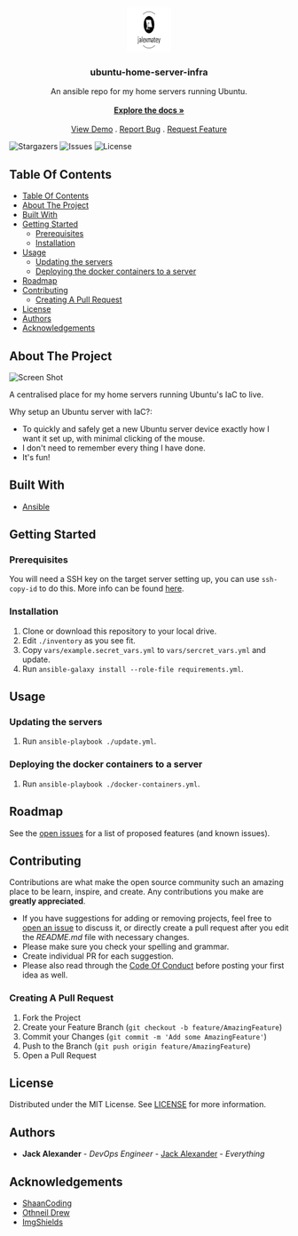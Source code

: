 <br/>
<p align="center">
  <a href="https://github.com/jalexmatey/ubuntu-home-server-infra">
    <img src="images/logo.png" alt="Logo" width="80" height="80">
  </a>

  <h3 align="center">ubuntu-home-server-infra</h3>

  <p align="center">
    An ansible repo for my home servers running Ubuntu.
    <br/>
    <br/>
    <a href="https://github.com/jalexmatey/ubuntu-home-server-infra"><strong>Explore the docs »</strong></a>
    <br/>
    <br/>
    <a href="https://github.com/jalexmatey/ubuntu-home-server-infra">View Demo</a>
    .
    <a href="https://github.com/jalexmatey/ubuntu-home-server-infra/issues">Report Bug</a>
    .
    <a href="https://github.com/jalexmatey/ubuntu-home-server-infra/issues">Request Feature</a>
  </p>
</p>

![Stargazers](https://img.shields.io/github/stars/jalexmatey/ubuntu-home-server-infra?style=social) ![Issues](https://img.shields.io/github/issues/jalexmatey/ubuntu-home-server-infra) ![License](https://img.shields.io/github/license/jalexmatey/ubuntu-home-server-infra) 

## Table Of Contents

- [Table Of Contents](#table-of-contents)
- [About The Project](#about-the-project)
- [Built With](#built-with)
- [Getting Started](#getting-started)
  - [Prerequisites](#prerequisites)
  - [Installation](#installation)
- [Usage](#usage)
  - [Updating the servers](#updating-the-servers)
  - [Deploying the docker containers to a server](#deploying-the-docker-containers-to-a-server)
- [Roadmap](#roadmap)
- [Contributing](#contributing)
  - [Creating A Pull Request](#creating-a-pull-request)
- [License](#license)
- [Authors](#authors)
- [Acknowledgements](#acknowledgements)

## About The Project

![Screen Shot](images/screenshot.png)

A centralised place for my home servers running Ubuntu's IaC to live.

Why setup an Ubuntu server with IaC?:
* To quickly and safely get a new Ubuntu server device exactly how I want it set up, with minimal clicking of the mouse.
* I don't need to remember every thing I have done.
* It's fun!

## Built With

* [Ansible](https://www.ansible.com/)

## Getting Started


### Prerequisites

You will need a SSH key on the target server setting up, you can use `ssh-copy-id` to do this. More info can be found [here](https://www.ssh.com/academy/ssh/copy-id).


### Installation

1. Clone or download this repository to your local drive.
2. Edit `./inventory` as you see fit.
3. Copy `vars/example.secret_vars.yml` to `vars/sercret_vars.yml` and update.
4. Run `ansible-galaxy install --role-file requirements.yml`.

## Usage

### Updating the servers

1. Run `ansible-playbook ./update.yml`.

### Deploying the docker containers to a server

1. Run `ansible-playbook ./docker-containers.yml`.

## Roadmap

See the [open issues](https://github.com/jalexmatey/ubuntu-home-server-infra/issues) for a list of proposed features (and known issues).

## Contributing

Contributions are what make the open source community such an amazing place to be learn, inspire, and create. Any contributions you make are **greatly appreciated**.
* If you have suggestions for adding or removing projects, feel free to [open an issue](https://github.com/jalexmatey/ubuntu-home-server-infra/issues/new) to discuss it, or directly create a pull request after you edit the *README.md* file with necessary changes.
* Please make sure you check your spelling and grammar.
* Create individual PR for each suggestion.
* Please also read through the [Code Of Conduct](https://github.com/jalexmatey/ubuntu-home-server-infra/blob/main/CODE_OF_CONDUCT.md) before posting your first idea as well.

### Creating A Pull Request

1. Fork the Project
2. Create your Feature Branch (`git checkout -b feature/AmazingFeature`)
3. Commit your Changes (`git commit -m 'Add some AmazingFeature'`)
4. Push to the Branch (`git push origin feature/AmazingFeature`)
5. Open a Pull Request

## License

Distributed under the MIT License. See [LICENSE](https://github.com/jalexmatey/ubuntu-home-server-infra/blob/main/LICENSE.md) for more information.

## Authors

* **Jack Alexander** - *DevOps Engineer* - [Jack Alexander](https://github.com/jalexmatey) - *Everything*

## Acknowledgements

* [ShaanCoding](https://github.com/ShaanCoding/)
* [Othneil Drew](https://github.com/othneildrew/Best-README-Template)
* [ImgShields](https://shields.io/)
